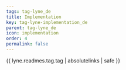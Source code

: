 ```yaml
---
tags: tag-lyne_de
title: Implementation
key: tag-lyne-implementation_de
parent: tag-lyne_de
icon: implementation
order: 4
permalink: false  
---
```

{{ lyne.readmes.tag.tag | absolutelinks | safe }}


